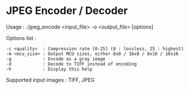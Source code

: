 # JPEG Encoder / Decoder

Usage : ./jpeg_encode &lt;input_file&gt; -o &lt;output_file&gt; [options]

Options list :

    -c <quality>  : Compression rate [0-25] (0 : lossless, 25 : highest)
    -m <mcu_size> : Output MCU sizes, either 8x8 / 16x8 / 8x16 / 16x16
    -g            : Encode as a gray image
    -d            : Decode to TIFF instead of encoding
    -h            : Display this help

Supported input images : TIFF, JPEG
